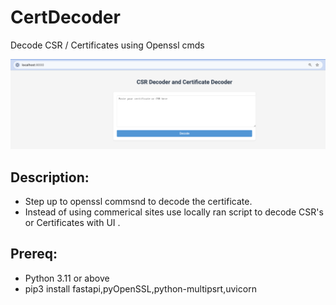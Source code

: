 # CertDecoder
Decode CSR / Certificates using Openssl cmds

![Alt text](./ui.png "UI look")

## Description: 

- Step up to openssl commsnd to decode the certificate.
- Instead of using commerical sites use locally ran script to decode CSR's or Certificates with UI .

## Prereq:
- Python 3.11 or above
- pip3 install fastapi,pyOpenSSL,python-multipsrt,uvicorn 